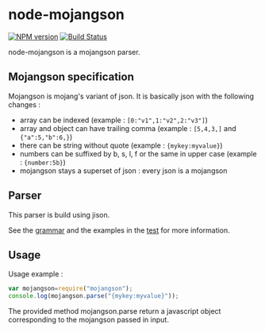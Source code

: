 # node-mojangson
[![NPM version](https://badge.fury.io/js/node-mojangson.svg)](http://badge.fury.io/js/node-mojangson) [![Build Status](https://circleci.com/gh/rom1504/node-mojangson.svg?style=shield)](https://circleci.com/gh/rom1504/node-mojangson)

node-mojangson is a mojangson parser.

## Mojangson specification
Mojangson is mojang's variant of json. It is basically json with the following changes :

 * array can be indexed (example : `[0:"v1",1:"v2",2:"v3"]`)
 * array and object can have trailing comma (example : `[5,4,3,]` and `{"a":5,"b":6,}`)
 * there can be string without quote (example : `{mykey:myvalue}`)
 * numbers can be suffixed by b, s, l, f or the same in upper case (example : `{number:5b}`)
 * mojangson stays a superset of json : every json is a mojangson

## Parser
This parser is build using jison.

See the [grammar](grammar.jison) and the examples in the [test](test/test.js) for more information.

## Usage
Usage example :

```js
var mojangson=require("mojangson");
console.log(mojangson.parse("{mykey:myvalue}"));
```

The provided method mojangson.parse return a javascript object corresponding to the mojangson passed in input.


